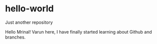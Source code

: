 # hello-world
Just another repository

Hello Mrinal!
Varun here, I have finally started learning about Github and branches.
